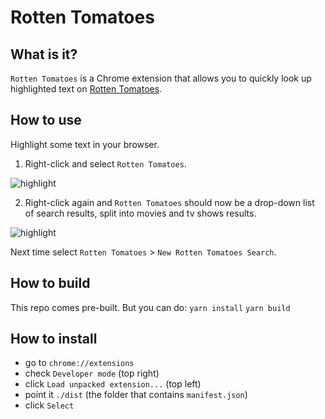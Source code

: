 # Rotten Tomatoes

## What is it?

`Rotten Tomatoes` is a Chrome extension that allows you to quickly look up highlighted text on [Rotten Tomatoes](https://www.rottentomatoes.com/).

## How to use

Highlight some text in your browser.

1. Right-click and select `Rotten Tomatoes`.

![highlight](https://github.com/riencroonenborghs/rotten-tomatoes/blob/master/screenshots/step1.png?raw=true)

2. Right-click again and `Rotten Tomatoes` should now be a drop-down list of search results, split into movies and tv shows results.

![highlight](https://github.com/riencroonenborghs/rotten-tomatoes/blob/master/screenshots/step2.png?raw=true)

Next time select `Rotten Tomatoes` > `New Rotten Tomatoes Search`.

## How to build

This repo comes pre-built.
But you can do:
`yarn install`
`yarn build`

## How to install

- go to `chrome://extensions`
- check `Developer mode` (top right)
- click `Load unpacked extension...` (top left)
- point it `./dist` (the folder that contains `manifest.json`)
- click `Select`